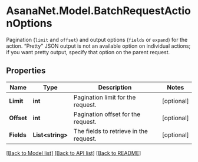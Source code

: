 # AsanaNet.Model.BatchRequestActionOptions
Pagination (`limit` and `offset`) and output options (`fields` or `expand`) for the action. “Pretty” JSON output is not an available option on individual actions; if you want pretty output, specify that option on the parent request.

## Properties

Name | Type | Description | Notes
------------ | ------------- | ------------- | -------------
**Limit** | **int** | Pagination limit for the request. | [optional] 
**Offset** | **int** | Pagination offset for the request. | [optional] 
**Fields** | **List&lt;string&gt;** | The fields to retrieve in the request. | [optional] 

[[Back to Model list]](../README.md#documentation-for-models) [[Back to API list]](../README.md#documentation-for-api-endpoints) [[Back to README]](../README.md)

